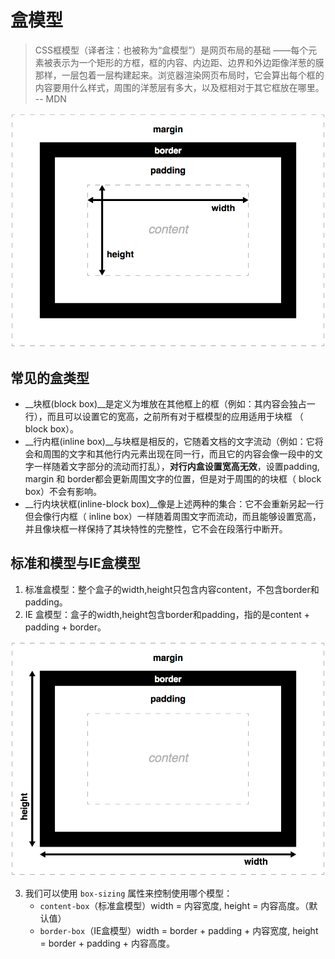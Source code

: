 # 盒模型

> CSS框模型（译者注：也被称为“盒模型”）是网页布局的基础 ——每个元素被表示为一个矩形的方框，框的内容、内边距、边界和外边距像洋葱的膜那样，一层包着一层构建起来。浏览器渲染网页布局时，它会算出每个框的内容要用什么样式，周围的洋葱层有多大，以及框相对于其它框放在哪里。 -- MDN

<div style="text-align: center;"><img src="../bcode/190404h/box-model-standard.png"></div>

## 常见的盒类型

- __块框(block box)__是定义为堆放在其他框上的框（例如：其内容会独占一行），而且可以设置它的宽高，之前所有对于框模型的应用适用于块框 （ block box）。
- __行内框(inline box)__与块框是相反的，它随着文档的文字流动（例如：它将会和周围的文字和其他行内元素出现在同一行，而且它的内容会像一段中的文字一样随着文字部分的流动而打乱），**对行内盒设置宽高无效**，设置padding, margin 和 border都会更新周围文字的位置，但是对于周围的的块框（ block box）不会有影响。
- __行内块状框(inline-block box)__像是上述两种的集合：它不会重新另起一行但会像行内框（ inline box）一样随着周围文字而流动，而且能够设置宽高，并且像块框一样保持了其块特性的完整性，它不会在段落行中断开。

## 标准和模型与IE盒模型

1. 标准盒模型：整个盒子的width,height只包含内容content，不包含border和padding。
2. IE 盒模型：盒子的width,height包含border和padding，指的是content + padding + border。

<div style="text-align: center;"><img src="../bcode/190404h/box-model-alt.png"></div>

3. 我们可以使用 `box-sizing` 属性来控制使用哪个模型：
    - `content-box`（标准盒模型）width = 内容宽度, height = 内容高度。（默认值）
    - `border-box`（IE盒模型）width = border + padding + 内容宽度, height = border + padding + 内容高度。

